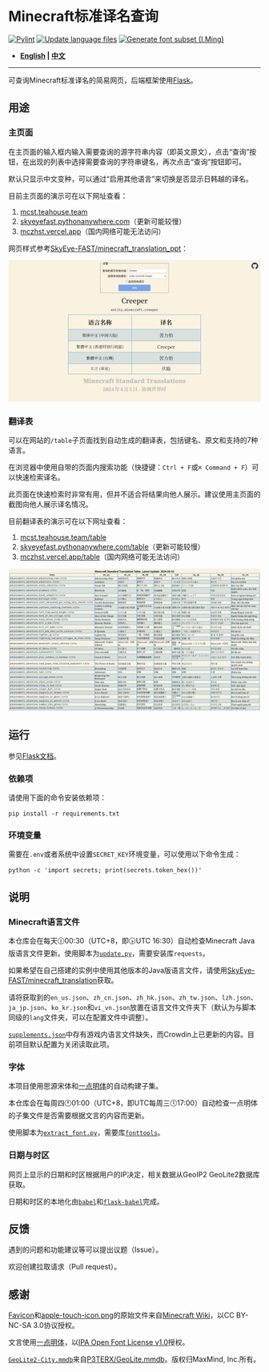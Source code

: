 # Minecraft标准译名查询

[![Pylint](https://github.com/SkyEye-FAST/minecraft_translation_flask/actions/workflows/pylint.yml/badge.svg)](https://github.com/SkyEye-FAST/minecraft_translation_flask/actions/workflows/pylint.yml) [![Update language files](https://github.com/SkyEye-FAST/minecraft_translation_flask/actions/workflows/update.yml/badge.svg)](https://github.com/SkyEye-FAST/minecraft_translation_flask/actions/workflows/update.yml) [![Generate font subset (I.Ming)](https://github.com/SkyEye-FAST/minecraft_translation_flask/actions/workflows/extract_font.yml/badge.svg)](https://github.com/SkyEye-FAST/minecraft_translation_flask/actions/workflows/extract_font.yml)

- **[English](/README_en.md) | [中文](/README.md)**

----

可查询Minecraft标准译名的简易网页，后端框架使用[Flask](https://github.com/pallets/flask)。

## 用途

### 主页面

在主页面的输入框内输入需要查询的源字符串内容（即英文原文），点击“查询”按钮，在出现的列表中选择需要查询的字符串键名，再次点击“查询”按钮即可。

默认只显示中文变种，可以通过“启用其他语言”来切换是否显示日韩越的译名。

目前主页面的演示可在以下网址查看：

1. [mcst.teahouse.team](https://mcst.teahouse.team/)
2. [skyeyefast.pythonanywhere.com](https://skyeyefast.pythonanywhere.com/)（更新可能较慢）
3. [mczhst.vercel.app](https://mczhst.vercel.app/)（国内网络可能无法访问）

网页样式参考[SkyEye-FAST/minecraft_translation_ppt](https://github.com/SkyEye-FAST/minecraft_translation_ppt)：

![Sample](/sample/sample.png)

### 翻译表

可以在网站的`/table`子页面找到自动生成的翻译表，包括键名、原文和支持的7种语言。

在浏览器中使用自带的页面内搜索功能（快捷键：`Ctrl + F`或`⌘ Command + F`）可以快速检索译名。

此页面在快速检索时非常有用，但并不适合将结果向他人展示。建议使用主页面的截图向他人展示译名情况。

目前翻译表的演示可在以下网址查看：

1. [mcst.teahouse.team/table](https://mcst.teahouse.team/table)
2. [skyeyefast.pythonanywhere.com/table](https://skyeyefast.pythonanywhere.com/table)（更新可能较慢）
3. [mczhst.vercel.app/table](https://mczhst.vercel.app/table)（国内网络可能无法访问）

![Sample](/sample/sample_table.png)

## 运行

参见[Flask文档](https://flask.palletsprojects.com/en/3.0.x/)。

### 依赖项

请使用下面的命令安装依赖项：

``` shell
pip install -r requirements.txt
```

### 环境变量

需要在`.env`或者系统中设置`SECRET_KEY`环境变量，可以使用以下命令生成：

``` shell
python -c 'import secrets; print(secrets.token_hex())'
```

## 说明

### Minecraft语言文件

本仓库会在每天🕧00:30（UTC+8，即🕟UTC 16:30）自动检查Minecraft Java版语言文件更新。使用脚本为[`update.py`](/update.py)，需要安装库`requests`。

如果希望在自己搭建的实例中使用其他版本的Java版语言文件，请使用[SkyEye-FAST/minecraft_translation](https://github.com/SkyEye-FAST/minecraft_translation)获取。

请将获取到的`en_us.json`、`zh_cn.json`、`zh_hk.json`、`zh_tw.json`、`lzh.json`、`ja_jp.json`、`ko_kr.json`和`vi_vn.json`放置在语言文件文件夹下（默认为与脚本同级的`lang`文件夹，可以在配置文件中调整）。

[`supplements.json`](/lang/supplements.json)中存有游戏内语言文件缺失，而Crowdin上已更新的内容。目前项目默认配置为关闭读取此项。

### 字体

本项目使用思源宋体和[一点明体](https://github.com/ichitenfont/I.Ming)的自动构建子集。

本仓库会在每周四🕐01:00（UTC+8，即UTC每周三🕔17:00）自动检查一点明体的子集文件是否需要根据文言的内容而更新。

使用脚本为[`extract_font.py`](/extract_font.py)，需要库[`fonttools`](https://github.com/fonttools/fonttools)。

### 日期与时区

网页上显示的日期和时区根据用户的IP决定，相关数据从GeoIP2 GeoLite2数据库获取。

日期和时区的本地化由[`babel`](https://github.com/python-babel/babel)和[`flask-babel`](https://github.com/python-babel/flask-babel)完成。

## 反馈

遇到的问题和功能建议等可以提出议题（Issue）。

欢迎创建拉取请求（Pull request）。

## 感谢

[Favicon](/static/favicon.ico)和[apple-touch-icon.png](/static/apple-touch-icon.png)的原始文件来自[Minecraft Wiki](https://minecraft.wiki/w/File:Favicon.ico)，以CC BY-NC-SA 3.0协议授权。

文言使用[一点明体](https://github.com/ichitenfont/I.Ming)，以[IPA Open Font License v1.0](https://github.com/ichitenfont/I.Ming/blob/master/LICENSE.md)授权。

[`GeoLite2-City.mmdb`](/GeoLite2-City.mmdb)来自[P3TERX/GeoLite.mmdb](https://github.com/P3TERX/GeoLite.mmdb)。版权归MaxMind, Inc.所有。
